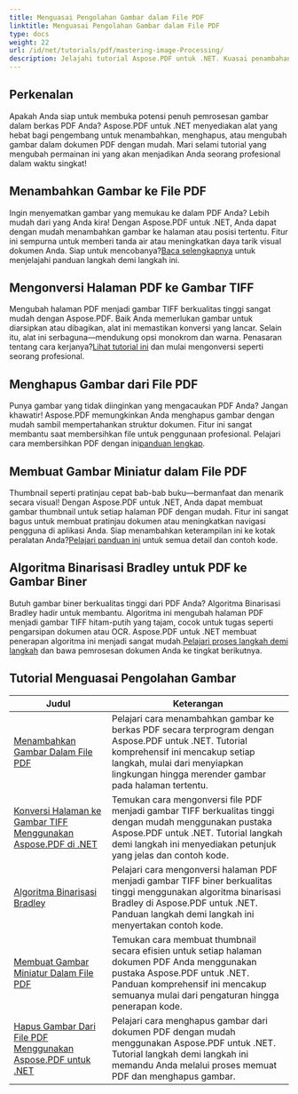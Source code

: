 ```yaml
---
title: Menguasai Pengolahan Gambar dalam File PDF
linktitle: Menguasai Pengolahan Gambar dalam File PDF
type: docs
weight: 22
url: /id/net/tutorials/pdf/mastering-image-Processing/
description: Jelajahi tutorial Aspose.PDF untuk .NET. Kuasai penambahan, konversi, dan pengelolaan gambar dalam file PDF dengan panduan dan contoh kode yang mudah diikuti dan dioptimalkan untuk SEO.
---
```

## Perkenalan

Apakah Anda siap untuk membuka potensi penuh pemrosesan gambar dalam berkas PDF Anda? Aspose.PDF untuk .NET menyediakan alat yang hebat bagi pengembang untuk menambahkan, menghapus, atau mengubah gambar dalam dokumen PDF dengan mudah. Mari selami tutorial yang mengubah permainan ini yang akan menjadikan Anda seorang profesional dalam waktu singkat!

## Menambahkan Gambar ke File PDF  

 Ingin menyematkan gambar yang memukau ke dalam PDF Anda? Lebih mudah dari yang Anda kira! Dengan Aspose.PDF untuk .NET, Anda dapat dengan mudah menambahkan gambar ke halaman atau posisi tertentu. Fitur ini sempurna untuk memberi tanda air atau meningkatkan daya tarik visual dokumen Anda. Siap untuk mencobanya?[Baca selengkapnya](./adding-image/) untuk menjelajahi panduan langkah demi langkah ini.

## Mengonversi Halaman PDF ke Gambar TIFF  

Mengubah halaman PDF menjadi gambar TIFF berkualitas tinggi sangat mudah dengan Aspose.PDF. Baik Anda memerlukan gambar untuk diarsipkan atau dibagikan, alat ini memastikan konversi yang lancar. Selain itu, alat ini serbaguna—mendukung opsi monokrom dan warna. Penasaran tentang cara kerjanya?[Lihat tutorial ini](./convert-pages-to-tiff-images/) dan mulai mengonversi seperti seorang profesional.

## Menghapus Gambar dari File PDF  

 Punya gambar yang tidak diinginkan yang mengacaukan PDF Anda? Jangan khawatir! Aspose.PDF memungkinkan Anda menghapus gambar dengan mudah sambil mempertahankan struktur dokumen. Fitur ini sangat membantu saat membersihkan file untuk penggunaan profesional. Pelajari cara membersihkan PDF dengan ini[panduan lengkap](./delete-images-from-pdf-files/).  

## Membuat Gambar Miniatur dalam File PDF  

Thumbnail seperti pratinjau cepat bab-bab buku—bermanfaat dan menarik secara visual! Dengan Aspose.PDF untuk .NET, Anda dapat membuat gambar thumbnail untuk setiap halaman PDF dengan mudah. Fitur ini sangat bagus untuk membuat pratinjau dokumen atau meningkatkan navigasi pengguna di aplikasi Anda. Siap menambahkan keterampilan ini ke kotak peralatan Anda?[Pelajari panduan ini](./creating-thumbnail-images/) untuk semua detail dan contoh kode.

## Algoritma Binarisasi Bradley untuk PDF ke Gambar Biner  

 Butuh gambar biner berkualitas tinggi dari PDF Anda? Algoritma Binarisasi Bradley hadir untuk membantu. Algoritma ini mengubah halaman PDF menjadi gambar TIFF hitam-putih yang tajam, cocok untuk tugas seperti pengarsipan dokumen atau OCR. Aspose.PDF untuk .NET membuat penerapan algoritma ini menjadi sangat mudah.[Pelajari proses langkah demi langkah](./bradley-binarization-algorithm/) dan bawa pemrosesan dokumen Anda ke tingkat berikutnya.

## Tutorial Menguasai Pengolahan Gambar
| Judul | Keterangan |
| --- | --- | 
| [Menambahkan Gambar Dalam File PDF](./adding-image/) | Pelajari cara menambahkan gambar ke berkas PDF secara terprogram dengan Aspose.PDF untuk .NET. Tutorial komprehensif ini mencakup setiap langkah, mulai dari menyiapkan lingkungan hingga merender gambar pada halaman tertentu. |  
| [Konversi Halaman ke Gambar TIFF Menggunakan Aspose.PDF di .NET](./convert-pages-to-tiff-images/) | Temukan cara mengonversi file PDF menjadi gambar TIFF berkualitas tinggi dengan mudah menggunakan pustaka Aspose.PDF untuk .NET. Tutorial langkah demi langkah ini menyediakan petunjuk yang jelas dan contoh kode. |  
| [Algoritma Binarisasi Bradley](./bradley-binarization-algorithm/) | Pelajari cara mengonversi halaman PDF menjadi gambar TIFF biner berkualitas tinggi menggunakan algoritma binarisasi Bradley di Aspose.PDF untuk .NET. Panduan langkah demi langkah ini menyertakan contoh kode. |   
| [Membuat Gambar Miniatur Dalam File PDF](./creating-thumbnail-images/) | Temukan cara membuat thumbnail secara efisien untuk setiap halaman dokumen PDF Anda menggunakan pustaka Aspose.PDF untuk .NET. Panduan komprehensif ini mencakup semuanya mulai dari pengaturan hingga penerapan kode. |  
| [Hapus Gambar Dari File PDF Menggunakan Aspose.PDF untuk .NET](./delete-images-from-pdf-files/) | Pelajari cara menghapus gambar dari dokumen PDF dengan mudah menggunakan Aspose.PDF untuk .NET. Tutorial langkah demi langkah ini memandu Anda melalui proses memuat PDF dan menghapus gambar. |  